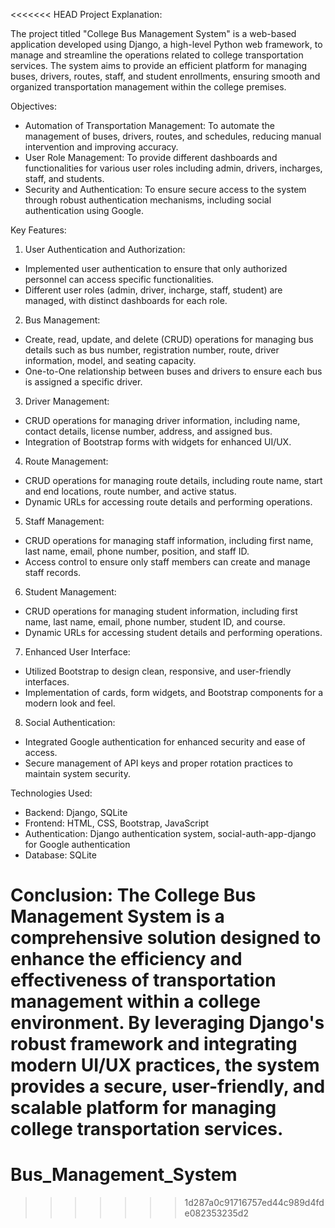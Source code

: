 <<<<<<< HEAD
Project Explanation:

The project titled "College Bus Management System" is a web-based application developed using Django, a high-level Python web framework, to manage and streamline the operations related to college transportation services. The system aims to provide an efficient platform for managing buses, drivers, routes, staff, and student enrollments, ensuring smooth and organized transportation management within the college premises.

Objectives:
- Automation of Transportation Management: To automate the management of buses, drivers, routes, and schedules, reducing manual intervention and improving accuracy.
- User Role Management: To provide different dashboards and functionalities for various user roles including admin, drivers, incharges, staff, and students.
- Security and Authentication: To ensure secure access to the system through robust authentication mechanisms, including social authentication using Google.

Key Features:
1. User Authentication and Authorization:
- Implemented user authentication to ensure that only authorized personnel can access specific functionalities.
- Different user roles (admin, driver, incharge, staff, student) are managed, with distinct dashboards for each role.
2. Bus Management:
- Create, read, update, and delete (CRUD) operations for managing bus details such as bus number, registration number, route, driver information, model, and seating capacity.
- One-to-One relationship between buses and drivers to ensure each bus is assigned a specific driver.
3. Driver Management:
- CRUD operations for managing driver information, including name, contact details, license number, address, and assigned bus.
- Integration of Bootstrap forms with widgets for enhanced UI/UX.
4. Route Management:
- CRUD operations for managing route details, including route name, start and end locations, route number, and active status.
- Dynamic URLs for accessing route details and performing operations.
5. Staff Management:
- CRUD operations for managing staff information, including first name, last name, email, phone number, position, and staff ID.
- Access control to ensure only staff members can create and manage staff records.
6. Student Management:
- CRUD operations for managing student information, including first name, last name, email, phone number, student ID, and course.
- Dynamic URLs for accessing student details and performing operations.
7. Enhanced User Interface:
- Utilized Bootstrap to design clean, responsive, and user-friendly interfaces.
- Implementation of cards, form widgets, and Bootstrap components for a modern look and feel.
8. Social Authentication:
- Integrated Google authentication for enhanced security and ease of access.
- Secure management of API keys and proper rotation practices to maintain system security.

Technologies Used:
- Backend: Django, SQLite
- Frontend: HTML, CSS, Bootstrap, JavaScript
- Authentication: Django authentication system, social-auth-app-django for Google authentication
- Database: SQLite

Conclusion:
The College Bus Management System is a comprehensive solution designed to enhance the efficiency and effectiveness of transportation management within a college environment. By leveraging Django's robust framework and integrating modern UI/UX practices, the system provides a secure, user-friendly, and scalable platform for managing college transportation services.
=======
# Bus_Management_System
>>>>>>> 1d287a0c91716757ed44c989d4fde082353235d2

